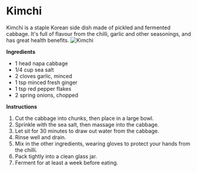 # Kimchi
Kimchi is a staple Korean side dish made of pickled and fermented cabbage. It's full of flavour from the chilli, garlic and other seasonings, and has great health benefits.
![Kimchi](https://source.unsplash.com/random/?kimchi)

**Ingredients**
- 1 head napa cabbage
- 1/4 cup sea salt
- 2 cloves garlic, minced
- 1 tsp minced fresh ginger
- 1 tsp red pepper flakes
- 2 spring onions, chopped

**Instructions**
1. Cut the cabbage into chunks, then place in a large bowl.
2. Sprinkle with the sea salt, then massage into the cabbage.
3. Let sit for 30 minutes to draw out water from the cabbage.
4. Rinse well and drain.
5. Mix in the other ingredients, wearing gloves to protect your hands from the chilli.
6. Pack tightly into a clean glass jar.
7. Ferment for at least a week before eating.
